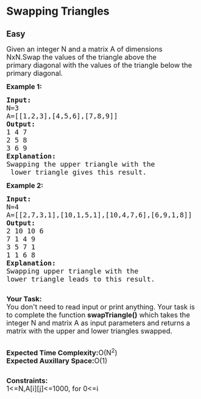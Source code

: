# Swapping Triangles
## Easy
<div class="problems_problem_content__Xm_eO"><p><span style="font-size:18px">Given an integer N and a matrix A of dimensions NxN.Swap the values of the triangle above the primary&nbsp;diagonal with the values of the triangle below the primary diagonal.</span></p>

<p><span style="font-size:18px"><strong>Example 1:</strong></span></p>

<pre><span style="font-size:18px"><strong>Input:</strong>
N=3
A=[[1,2,3],[4,5,6],[7,8,9]]
<strong>Output:</strong>
1 4 7
2 5 8
3 6 9
<strong>Explanation:</strong>
Swapping the upper triangle with the
 lower triangle gives this result.</span></pre>

<p><span style="font-size:18px"><strong>Example 2:</strong></span></p>

<pre><span style="font-size:18px"><strong>Input:</strong>
N=4
A=[[2,7,3,1],[10,1,5,1],[10,4,7,6],[6,9,1,8]]
<strong>Output:</strong>
2 10 10 6 
7 1 4 9 
3 5 7 1 
1 1 6 8
<strong>Explanation:</strong>
Swapping upper triangle with the
lower triangle leads to this result.</span></pre>

<p><br>
<span style="font-size:18px"><strong>Your Task:</strong><br>
You don't need to read input or print anything. Your task is to complete the function <strong>swapTriangle()</strong> which takes the integer N and matrix A as input parameters and returns a matrix with the upper and lower triangles swapped.</span></p>

<p><br>
<span style="font-size:18px"><strong>Expected Time Complexity:</strong>O(N<sup>2</sup>)<br>
<strong>Expected Auxillary Space:</strong>O(1)</span><br>
&nbsp;</p>

<p><span style="font-size:18px"><strong>Constraints:</strong><br>
1&lt;=N,A[i][j]&lt;=1000, for 0&lt;=i &nbsp;</span></p>
</div>